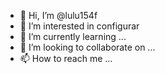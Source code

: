 - 👋 Hi, I’m @lulu154f
- 👀 I’m interested in configurar
- 🌱 I’m currently learning ...
- 💞️ I’m looking to collaborate on ...
- 📫 How to reach me ...

<!---
lulu154f/lulu154f is a ✨ special ✨ repository because its `README.md` (this file) appears on your GitHub profile.
You can click the Preview link to take a look at your changes.
--->
